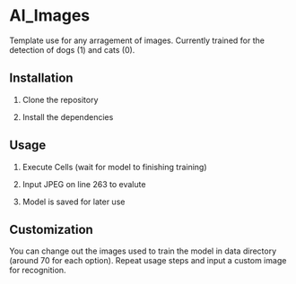 # AI_Images

Template use for any arragement of images.
Currently trained for the detection of dogs (1) and cats (0).

## Installation

1.  Clone the repository

2.  Install the dependencies

## Usage

1. Execute Cells (wait for model to finishing training)

2. Input JPEG on line 263 to evalute

3. Model is saved for later use


## Customization

You can change out the images used to train the model in data directory (around 70 for each option). Repeat usage steps and input a custom image for recognition. 
